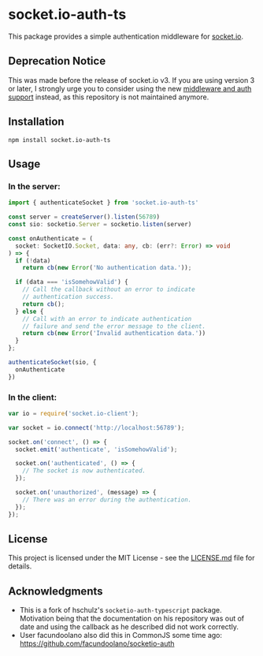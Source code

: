 # socket.io-auth-ts
This package provides a simple authentication middleware for [socket.io](https://socket.io/).

## Deprecation Notice
This was made before the release of socket.io v3. If you are using version 3 or later, I strongly urge you to consider using the new [middleware and auth support](https://socket.io/docs/v3/middlewares/#Sending-credentials) instead, as this repository is not maintained anymore.

## Installation
```
npm install socket.io-auth-ts
```

## Usage
### In the server:
```typescript
import { authenticateSocket } from 'socket.io-auth-ts'

const server = createServer().listen(56789)
const sio: socketio.Server = socketio.listen(server)

const onAuthenticate = (
  socket: SocketIO.Socket, data: any, cb: (err?: Error) => void
) => {
  if (!data)
    return cb(new Error('No authentication data.'));

  if (data === 'isSomehowValid') {
    // Call the callback without an error to indicate
    // authentication success.
    return cb();
  } else {
    // Call with an error to indicate authentication
    // failure and send the error message to the client.
    return cb(new Error('Invalid authentication data.'))
  }
};

authenticateSocket(sio, {
  onAuthenticate
})
```

### In the client:
```javascript
var io = require('socket.io-client');

var socket = io.connect('http://localhost:56789');

socket.on('connect', () => {
  socket.emit('authenticate', 'isSomehowValid');

  socket.on('authenticated', () => {
    // The socket is now authenticated.
  });

  socket.on('unauthorized', (message) => {
    // There was an error during the authentication.
  });
});
```

## License
This project is licensed under the MIT License - see the [LICENSE.md](LICENSE.md) file for details.

## Acknowledgments
* This is a fork of hschulz's `socketio-auth-typescript` package. Motivation being that the documentation on his repository was out of date and using the callback as he described did not work correctly.
* User facundoolano also did this in CommonJS some time ago: https://github.com/facundoolano/socketio-auth
